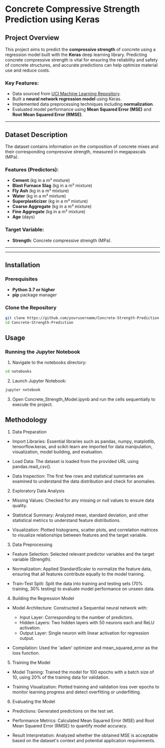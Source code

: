 # Concrete Compressive Strength Prediction using Keras


## Project Overview

This project aims to predict the **compressive strength** of concrete using a regression model built with the **Keras** deep learning library. Predicting concrete compressive strength is vital for ensuring the reliability and safety of concrete structures, and accurate predictions can help optimize material use and reduce costs.

### Key Features:

- Data sourced from [UCI Machine Learning Repository](https://cocl.us/concrete_data).
- Built a **neural network regression model** using Keras.
- Implemented data preprocessing techniques including **normalization**.
- Evaluated model performance using **Mean Squared Error (MSE)** and **Root Mean Squared Error (RMSE)**.
  
---

## Dataset Description

The dataset contains information on the composition of concrete mixes and their corresponding compressive strength, measured in megapascals (MPa).

### Features (Predictors):

- **Cement** (kg in a m³ mixture)
- **Blast Furnace Slag** (kg in a m³ mixture)
- **Fly Ash** (kg in a m³ mixture)
- **Water** (kg in a m³ mixture)
- **Superplasticizer** (kg in a m³ mixture)
- **Coarse Aggregate** (kg in a m³ mixture)
- **Fine Aggregate** (kg in a m³ mixture)
- **Age** (days)

### Target Variable:

- **Strength**: Concrete compressive strength (MPa).

---


---

## Installation

### Prerequisites

- **Python 3.7 or higher**
- **pip** package manager

### Clone the Repository

```bash
git clone https://github.com/yourusername/Concrete-Strength-Prediction.git
cd Concrete-Strength-Prediction
```

## Usage

### Running the Jupyter Notebook

1. Navigate to the notebooks directory:
```bash
cd notebooks
```
2. Launch Jupyter Notebook:

```bash
jupyter notebook
```
3. Open Concrete_Strength_Model.ipynb and run the cells sequentially to execute the project.


## Methodology

1. Data Preparation
- Import Libraries: Essential libraries such as pandas, numpy, matplotlib, tensorflow.keras, and scikit-learn are imported for data manipulation, visualization, model building, and evaluation.

- Load Data: The dataset is loaded from the provided URL using pandas.read_csv().

- Data Inspection: The first few rows and statistical summaries are examined to understand the data distribution and check for anomalies.

2. Exploratory Data Analysis
- Missing Values: Checked for any missing or null values to ensure data quality.

- Statistical Summary: Analyzed mean, standard deviation, and other statistical metrics to understand feature distributions.

- Visualization: Plotted histograms, scatter plots, and correlation matrices to visualize relationships between features and the target variable.

3. Data Preprocessing
- Feature Selection: Selected relevant predictor variables and the target variable (Strength).

- Normalization: Applied StandardScaler to normalize the feature data, ensuring that all features contribute equally to the model training.

- Train-Test Split: Split the data into training and testing sets (70% training, 30% testing) to evaluate model performance on unseen data.

4. Building the Regression Model
- Model Architecture: Constructed a Sequential neural network with:

    - Input Layer: Corresponding to the number of predictors.
    - Hidden Layers: Two hidden layers with 50 neurons each and ReLU activation.
    - Output Layer: Single neuron with linear activation for regression output.
      
- Compilation: Used the 'adam' optimizer and mean_squared_error as the loss function.

5. Training the Model
- Model Training: Trained the model for 100 epochs with a batch size of 10, using 20% of the training data for validation.

- Training Visualization: Plotted training and validation loss over epochs to monitor learning progress and detect overfitting or underfitting.

6. Evaluating the Model
- Predictions: Generated predictions on the test set.

- Performance Metrics: Calculated Mean Squared Error (MSE) and Root Mean Squared Error (RMSE) to quantify model accuracy.

- Result Interpretation: Analyzed whether the obtained MSE is acceptable based on the dataset's context and potential application requirements.
